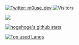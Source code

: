 [![Twitter: m0use_dev](https://img.shields.io/twitter/follow/m0use_dev?style=social)](https://twitter.com/m0use_dev)
![Visitors](https://visitor-badge.glitch.me/badge?page_id=m0use-dev&left_color=gray&right_color=blue)

![](https://github-profile-summary-cards.vercel.app/api/cards/profile-details?username=m0use-dev&theme=vue)


<!-- リポジトリステータス -->
[![hogehoge's github stats](https://github-readme-stats.vercel.app/api?username=m0use-dev&hide=contribs&count_private=true&show_icons=true&theme=dracula)](https://github.com/ユーザ名/)

<!-- ソースコード統計 -->
[![Top used Langs](https://github-readme-stats.vercel.app/api/top-langs/?username=m0use-dev&layout=compact&theme=dracula)](https://github.com/m0use-dev/)
